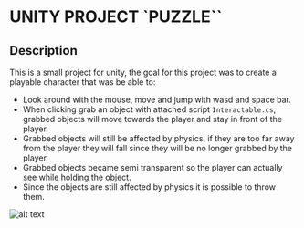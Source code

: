# UNITY PROJECT `PUZZLE``

## Description

This is a small project for unity, the goal for this project was to create a playable character that was be able to:

- Look around with the mouse, move and jump with wasd and space bar.
- When clicking grab an object with attached script ```Interactable.cs```, grabbed objects will move towards the player and stay in front of the player.
- Grabbed objects will still be affected by physics, if they are too far away from the player they will fall since they will be no longer grabbed by the player.
- Grabbed objects became semi transparent so the player can actually see while holding the object.
- Since the objects are still affected by physics it is possible to throw them.

![alt text](https://github.com/CVanderbilt/PuzzleUnity/blob/main/other_resources/puzzle.gif?raw=true "SampleAnimation")
